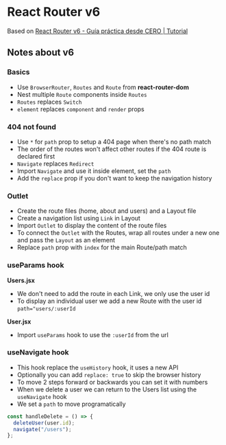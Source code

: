 # React Router v6

Based on [React Router v6 - Guía práctica desde CERO | Tutorial](https://youtu.be/KKXFmzr0nKk)

## Notes about v6

### Basics

- Use `BrowserRouter`, `Routes` and `Route` from **react-router-dom**
- Nest multiple `Route` components inside `Routes`
- `Routes` replaces `Switch`
- `element` replaces `component` and `render` props

### 404 not found

- Use `*` for `path` prop to setup a 404 page when there's no path match
- The order of the routes won't affect other routes if the 404 route is declared first
- `Navigate` replaces `Redirect`
- Import `Navigate` and use it inside element, set the `path`
- Add the `replace` prop if you don't want to keep the navigation history

### Outlet

- Create the route files (home, about and users) and a Layout file
- Create a navigation list using `Link` in Layout
- Import `Outlet` to display the content of the route files
- To connect the `Outlet` with the Routes, wrap all routes under a new one and pass the `Layout` as an element
- Replace `path` prop with `index` for the main Route/path match

### useParams hook

**Users.jsx**

- We don't need to add the route in each Link, we only use the user id
- To display an individual user we add a new Route with the user id `path="users/:userId`

**User.jsx**

- Import `useParams` hook to use the `:userId` from the url

### useNavigate hook

- This hook replace the `useHistory` hook, it uses a new API
- Optionally you can add `replace: true` to skip the browser history
- To move 2 steps forward or backwards you can set it with numbers
- When we delete a user we can return to the Users list using the `useNavigate` hook
- We set a `path` to move programatically

```jsx
const handleDelete = () => {
  deleteUser(user.id);
  navigate("/users");
};
```
